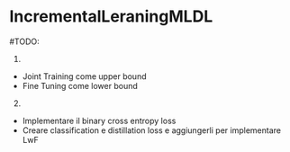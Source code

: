 # IncrementalLeraningMLDL

#TODO:

 1.
   - Joint Training come upper bound
   - Fine Tuning come lower bound

2.
  - Implementare il binary cross entropy loss
  - Creare classification e distillation loss e aggiungerli per implementare LwF
